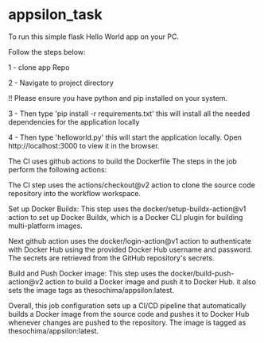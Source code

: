 # appsilon_task

To run this simple flask Hello World app on your PC.

Follow the steps below:

1 - clone app Repo

2 - Navigate to project directory

!! Please ensure you have python and pip installed on your system.

3 - Then type 'pip install -r requirements.txt' this will install all the needed dependencies for the application locally

4 - Then type 'helloworld.py' this will start the application locally. Open http://localhost:3000 to view it in the browser.

The CI uses github actions to build the Dockerfile 
The steps in the job perform the following actions:

The CI step uses the actions/checkout@v2 action to clone the source code repository into the workflow workspace.

Set up Docker Buildx: This step uses the docker/setup-buildx-action@v1 action to set up Docker Buildx, which is a Docker CLI plugin for building multi-platform images.

Next github action uses the docker/login-action@v1 action to authenticate with Docker Hub using the provided Docker Hub username and password. The secrets are retrieved from the GitHub repository's secrets.

Build and Push Docker image: This step uses the docker/build-push-action@v2 action to build a Docker image and push it to Docker Hub. it also sets the image tags as thesochima/appsilon:latest.

Overall, this job configuration sets up a CI/CD pipeline that automatically builds a Docker image from the source code and pushes it to Docker Hub whenever changes are pushed to the repository. 
The image is tagged as thesochima/appsilon:latest.
